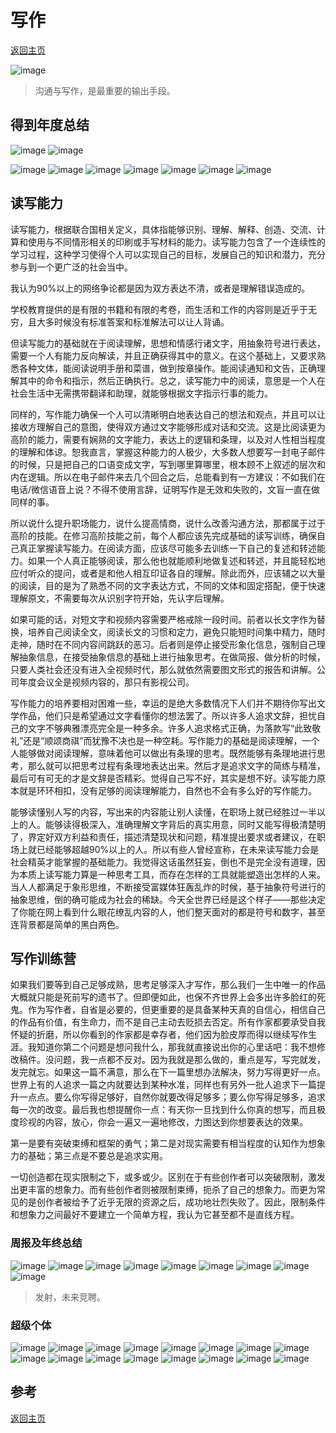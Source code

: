 # 写作
[返回主页](/)

![image](https://user-images.githubusercontent.com/95151698/146164740-8e174e29-8712-453d-bcc3-e725ee871f5d.png)
> 沟通与写作，是最重要的输出手段。


## 得到年度总结

![image](https://user-images.githubusercontent.com/95151698/147210600-5c8dadb4-d689-48b9-a854-0e998d9613aa.png)
![image](https://user-images.githubusercontent.com/95151698/147210747-c697147d-e978-4a20-9c1a-0209d70630fd.png)

![image](https://user-images.githubusercontent.com/95151698/147210644-038348dd-3839-4135-8b8d-e926a23c0abf.png)
![image](https://user-images.githubusercontent.com/95151698/147210664-3986c88b-4ccd-471b-9a97-7148ca9b5f64.png)
![image](https://user-images.githubusercontent.com/95151698/147210672-dd105ff8-d91d-4999-aacc-1dcfe9dfa2f1.png)
![image](https://user-images.githubusercontent.com/95151698/147210680-f85f2a24-a7ef-400f-a6eb-580f0a811953.png)
![image](https://user-images.githubusercontent.com/95151698/147210693-8ceb2ac0-122c-442d-a4a0-011f3278ba4f.png)
![image](https://user-images.githubusercontent.com/95151698/147210706-fb2f9029-1919-4725-8245-8bf793828f1f.png)
![image](https://user-images.githubusercontent.com/95151698/147210718-35ed854c-6aed-4da8-918d-68cd7b5a01c8.png)



## 读写能力

读写能力，根据联合国相关定义，具体指能够识别、理解、解释、创造、交流、计算和使用与不同情形相关的印刷或手写材料的能力。读写能力包含了一个连续性的学习过程，这种学习使得个人可以实现自己的目标，发展自己的知识和潜力，充分参与到一个更广泛的社会当中。

我认为90%以上的网络争论都是因为双方表达不清，或者是理解错误造成的。

学校教育提供的是有限的书籍和有限的考卷，而生活和工作的内容则是近乎于无穷，且大多时候没有标准答案和标准解法可以让人背诵。

但读写能力的基础就在于阅读理解，思想和情感行诸文字，用抽象符号进行表达，需要一个人有能力反向解读，并且正确获得其中的意义。在这个基础上，又要求熟悉各种文体，能阅读说明手册和菜谱，做到按章操作。能阅读通知和文告，正确理解其中的命令和指示，然后正确执行。总之，读写能力中的阅读，意思是一个人在社会生活中无需携带翻译和助理，就能够根据文字指示行事的能力。

同样的，写作能力确保一个人可以清晰明白地表达自己的想法和观点，并且可以让接收方理解自己的意图，使得双方通过文字能够形成对话和交流。这是比阅读更为高阶的能力，需要有娴熟的文字能力，表达上的逻辑和条理，以及对人性相当程度的理解和体谅。恕我直言，掌握这种能力的人极少，大多数人想要写一封电子邮件的时候，只是把自己的口语变成文字，写到哪里算哪里，根本顾不上叙述的层次和内在逻辑。所以在电子邮件来去几个回合之后，总能看到有一方建议：不如我们在电话/微信语音上说？不得不使用言辞，证明写作是无效和失败的，文盲一直在做同样的事。

所以说什么提升职场能力，说什么提高情商，说什么改善沟通方法，那都属于过于高阶的技能。在修习高阶技能之前，每个人都应该先完成基础的读写训练，确保自己真正掌握读写能力。在阅读方面，应该尽可能多去训练一下自己的复述和转述能力。如果一个人真正能够阅读，那么他也就能顺利地做复述和转述，并且能轻松地应付听众的提问，或者是和他人相互印证各自的理解。除此而外，应该辅之以大量的阅读，目的是为了熟悉不同的文字表达方式，不同的文体和固定搭配，便于快速理解原文，不需要每次从识别字符开始，先认字后理解。

如果可能的话，对短文字和视频内容需要严格戒除一段时间。前者以长文字作为替换，培养自己阅读全文，阅读长文的习惯和定力，避免只能短时间集中精力，随时走神，随时在不同内容间跳跃的恶习。后者则是停止接受形象化信息，强制自己理解抽象信息，在接受抽象信息的基础上进行抽象思考。在做简报、做分析的时候，只要人类社会还没有进入全视频时代，那么就依然需要图文形式的报告和讲解。公司年度会议全是视频内容的，那只有影视公司。

写作能力的培养要相对困难一些，幸运的是绝大多数情况下人们并不期待你写出文学作品，他们只是希望通过文字看懂你的想法罢了。所以许多人追求文辞，担忧自己的文字不够典雅漂亮完全是一种多余。许多人追求格式正确，为落款写“此致敬礼”还是“顺颂商祺”而犹豫不决也是一种空耗。写作能力的基础是阅读理解，一个人能够做对阅读理解，意味着他可以做出有条理的思考。既然能够有条理地进行思考，那么就可以把思考过程有条理地表达出来。然后才是追求文字的简练与精准，最后可有可无的才是文辞是否精彩。觉得自己写不好，其实是想不好。读写能力原本就是环环相扣，没有足够的阅读理解能力，自然也不会有多么好的写作能力。

能够读懂别人写的内容，写出来的内容能让别人读懂，在职场上就已经胜过一半以上的人。能够读得极深入，准确理解文字背后的真实用意，同时又能写得极清楚明了，界定好双方利益和责任，描述清楚现状和问题，精准提出要求或者建议，在职场上就已经能够超越90%以上的人。所以有些人曾经宣称，在未来读写能力会是社会精英才能掌握的基础能力。我觉得这话虽然狂妄，倒也不是完全没有道理，因为本质上读写能力算是一种思考工具，而存在怎样的工具就能塑造出怎样的人来。当人人都满足于象形思维，不断接受富媒体狂轰乱炸的时候，基于抽象符号进行的抽象思维，倒的确可能成为社会的稀缺。今天全世界已经是这个样子——那些决定了你能在网上看到什么眼花缭乱内容的人，他们整天面对的都是符号和数字，甚至连背景都是简单的黑白两色。

## 写作训练营

如果我们要等到自己足够成熟，思考足够深入才写作，那么我们一生中唯一的作品大概就只能是死前写的遗书了。但即便如此，也保不齐世界上会多出许多脸红的死鬼。作为写作者，自省是必要的，但更重要的是具备某种天真的自信心，相信自己的作品有价值，有生命力，而不是自己主动去贬损去否定。所有作家都要承受自我怀疑的折磨，所以你看到的作家都是幸存者，他们因为脸皮厚而得以继续写作生涯。我知道你第二个问题是想问我什么，那我就直接说出你的心里话吧：我不想修改稿件。没问题，我一点都不反对。因为我就是那么做的，重点是写，写完就发，发完就忘。如果这一篇不满意，那么在下一篇里想办法解决，努力写得更好一点。世界上有的人追求一篇之内就要达到某种水准，同样也有另外一批人追求下一篇提升一点点。要么你写得足够好，自然你就要改得足够多；要么你写得足够多，追求每一次的改变。最后我也想提醒你一点：有天你一旦找到什么你真的想写，而且极度珍视的内容，放心，你会一遍又一遍地修改，力图达到你想要表达的效果。

第一是要有突破束缚和框架的勇气；第二是对现实需要有相当程度的认知作为想象力的基础；第三点是不要总是追求实用。

一切创造都在现实限制之下，或多或少。区别在于有些创作者可以突破限制，激发出更丰富的想象力。而有些创作者则被限制束缚，扼杀了自己的想象力。而更为常见的是创作者被给予了近乎无限的资源之后，成功地壮烈失败了。因此，限制条件和想象力之间最好不要建立一个简单方程，我认为它甚至都不是直线方程。

### 周报及年终总结

![image](https://user-images.githubusercontent.com/95151698/146165011-9bf47713-3596-41a7-97be-cf31ce64e928.png)
![image](https://user-images.githubusercontent.com/95151698/146165027-7501a9a2-e10e-4124-8755-494bc50561f3.png)
![image](https://user-images.githubusercontent.com/95151698/146165043-09e4f0dc-295b-4a32-b178-f5d2f95aba3a.png)
![image](https://user-images.githubusercontent.com/95151698/146165060-c30cd1e4-c73d-43a6-b2c9-d8048ff0d3e2.png)
![image](https://user-images.githubusercontent.com/95151698/146165079-716005ae-2cd0-43cc-a0d4-baafef3b3158.png)
![image](https://user-images.githubusercontent.com/95151698/146165100-16ed1ce1-dc6a-450b-986a-5a5a0403da5c.png)
![image](https://user-images.githubusercontent.com/95151698/146165120-e5e36231-c797-4881-a42a-fab719f2c944.png)
![image](https://user-images.githubusercontent.com/95151698/146165139-df250a32-43c0-43e6-bce0-642658811a9c.png)
![image](https://user-images.githubusercontent.com/95151698/146165150-b9ef3e78-d586-4a57-b312-e0b6a35971bb.png)
> 发射，未来竞聘。

### 超级个体

![image](https://user-images.githubusercontent.com/95151698/147210415-8d45c945-f175-4e03-8d01-c3100a92e8d1.png)
![image](https://user-images.githubusercontent.com/95151698/147210429-ebe5c3e6-d9d5-4776-b59a-b8e5c1705262.png)
![image](https://user-images.githubusercontent.com/95151698/147210449-e3d0f172-1b45-4b82-a122-e71b44226af7.png)
![image](https://user-images.githubusercontent.com/95151698/147210458-af48f984-9aad-46fc-b512-c041724b7da7.png)
![image](https://user-images.githubusercontent.com/95151698/147210470-3ca77d10-8cc6-491e-97ca-56b2901a4513.png)
![image](https://user-images.githubusercontent.com/95151698/147210480-c4631478-7ecd-42de-affa-933f98e0e31d.png)
![image](https://user-images.githubusercontent.com/95151698/147210492-6cfcf057-e715-44dd-ba13-ccf977f1a7f6.png)
![image](https://user-images.githubusercontent.com/95151698/147210504-a731d35a-5a33-4bd9-acf2-0a32ff910639.png)
![image](https://user-images.githubusercontent.com/95151698/147210513-1f58bae2-6c7a-47e1-94b7-e613188458a1.png)
![image](https://user-images.githubusercontent.com/95151698/147210525-b5771e0f-7b8a-43b8-86d6-2eac4c58e9fb.png)
![image](https://user-images.githubusercontent.com/95151698/147210539-2203c3ba-1fe0-47db-8a15-62afad14a7fa.png)
![image](https://user-images.githubusercontent.com/95151698/147210548-c07a82e7-5c5a-428e-a9d9-e0485d8ce0cc.png)
![image](https://user-images.githubusercontent.com/95151698/147210566-603ef3f1-962f-4d2d-ad8f-a7e2f3fdfc47.png)
![image](https://user-images.githubusercontent.com/95151698/147210776-9b89121c-f230-43b5-a518-b3b678866ef9.png)
![image](https://user-images.githubusercontent.com/95151698/147210782-d7d71384-f68e-4b7d-ae05-baf73a8b8dd0.png)
![image](https://user-images.githubusercontent.com/95151698/147210802-7f957664-02b6-48fe-8089-764a31fec648.png)


## 参考

[返回主页](/)
